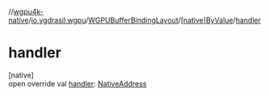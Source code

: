 //[wgpu4k-native](../../../../index.md)/[io.ygdrasil.wgpu](../../index.md)/[WGPUBufferBindingLayout](../index.md)/[[native]ByValue](index.md)/[handler](handler.md)

# handler

[native]\
open override val [handler](handler.md): [NativeAddress](../../../ffi/-native-address/index.md)